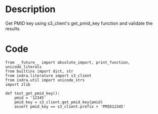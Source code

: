 # Description
Get PMID key using s3_client's get_pmid_key function and validate the results.

# Code
```
from __future__ import absolute_import, print_function, unicode_literals
from builtins import dict, str
from indra.literature import s3_client
from indra.util import unicode_strs
import zlib

def test_get_pmid_key():
    pmid = '12345'
    pmid_key = s3_client.get_pmid_key(pmid)
    assert pmid_key == s3_client.prefix + 'PMID12345'

```
